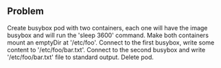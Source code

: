 
## Problem 

Create busybox pod with two containers, each one will have the image busybox and will run the 'sleep 3600' command. Make both containers mount an emptyDir at '/etc/foo'. Connect to the first busybox, write some content to '/etc/foo/bar.txt'. Connect to the second busybox and write '/etc/foo/bar.txt' file to standard output. Delete pod.
